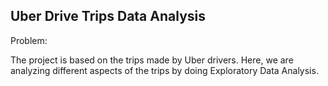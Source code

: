 ## Uber Drive Trips Data Analysis
Problem:

The project is based on the trips made by Uber drivers. 
Here, we are analyzing different aspects of the trips by doing Exploratory Data Analysis. 
